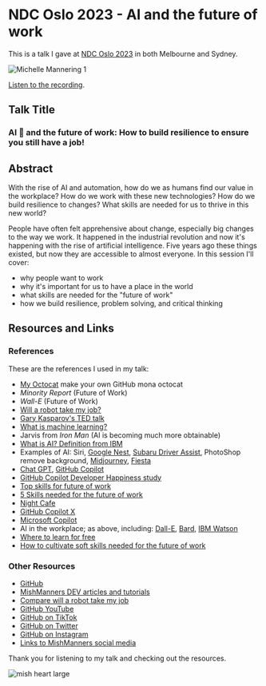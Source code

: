 # NDC Oslo 2023 - AI and the future of work

This is a talk I gave at [NDC Oslo 2023](https://www.programmable.tech/speakers/michelle-mannering) in both Melbourne and Sydney.

![Michelle Mannering 1](https://user-images.githubusercontent.com/36594527/227940399-298e8311-4876-4ce4-9b9c-2b2d112a5e0d.png)

[Listen to the recording](https://youtu.be/8WbCLKKZb28).

## Talk Title

### AI 🤖 and the future of work: How to build resilience to ensure you still have a job!

## Abstract

With the rise of AI and automation, how do we as humans find our value in the workplace? How do we work with these new technologies? How do we build resilience to changes? What skills are needed for us to thrive in this new world?

People have often felt apprehensive about change, especially big changes to the way we work. It happened in the industrial revolution and now it's happening with the rise of artificial intelligence. Five years ago these things existed, but now they are accessible to almost everyone. In this session I'll cover:

- why people want to work
- why it's important for us to have a place in the world
- what skills are needed for the "future of work"
- how we build resilience, problem solving, and critical thinking

## Resources and Links

### References

These are the references I used in my talk:

- [My Octocat](https://myoctocat.com/?ref=producthunt) make your own GitHub mona octocat
- _Minority Report_ (Future of Work)
- _Wall-E_ (Future of Work)
- [Will a robot take my job?](time.com/robots-jobs-machines-work)
- [Gary Kasparov's TED talk](https://www.ted.com/talks/garry_kasparov_don_t_fear_intelligent_machines_work_with_them?language=en)
- [What is machine learning?](https://www.javatpoint.com/types-of-machine-learning)
- Jarvis from _Iron Man_ (AI is becoming much more obtainable)
- [What is AI? Definition from IBM](https://www.ibm.com/cloud/learn/what-is-artificial-intelligence)
- Examples of AI: Siri, [Google Nest](https://thenextweb.com/news/google-nest-cam-ai-and-batteries), [Subaru Driver Assist](https://www.subaru.com.au/driver-monitoring-system), PhotoShop remove background, [Midjourney](https://www.midjourney.com/), [Fiesta](https://articlefiesta.com/)
- [Chat GPT](https://chat-gpt.org/), [GitHub Copilot](https://copilot.github.com/)
- [GitHub Copilot Developer Happiness study](https://github.blog/2022-09-07-research-quantifying-github-copilots-impact-on-developer-productivity-and-happiness/)
- [Top skills for future of work](https://learning.linkedin.com/blog/top-skills/the-skills-companies-need-most-in-2020and-how-to-learn-them)
- [5 Skills needed for the future of work](https://dev.to/mishmanners/dont-let-the-robots-take-your-job-top-5-skills-needed-to-stay-employed-85e)
- [Night Cafe](https://creator.nightcafe.studio/studio)
- [GitHub Copilot X](https://github.blog/2023-03-22-github-copilot-x-the-ai-powered-developer-experience/)
- [Microsoft Copilot](https://blogs.microsoft.com/blog/2023/03/16/introducing-microsoft-365-copilot-your-copilot-for-work/)
- AI in the workplace; as above, including: [Dall-E](https://openai.com/product/dall-e-2), [Bard](https://ai.google/), [IBM Watson](https://www.ibm.com/watson)
- [Where to learn for free](https://github.com/mishmanners/Free-Learning-Content)
- [How to cultivate soft skills needed for the future of work](https://dev.to/mishmanners/5-tips-to-future-proof-your-career-how-to-outsmart-automation-62h)

### Other Resources

- [GitHub](https://github.com)
- [MishManners DEV articles and tutorials](https://dev.to/mishmanners)
- [Compare will a robot take my job](https://willrobotstakemyjob.com/)
- [GitHub YouTube](https://youtube.com/c/github)
- [GitHub on TikTok](https://tiktok.com/github)
- [GitHub on Twitter](https://twitter.com/github)
- [GitHub on Instagram](https://instagram.com/github)
- [Links to MishManners social media](https://mishmanners.info)

Thank you for listening to my talk and checking out the resources.

![mish heart large](https://user-images.githubusercontent.com/36594527/195619762-82827b2e-bfdd-49b6-b8df-5b9e15f4f044.png)
